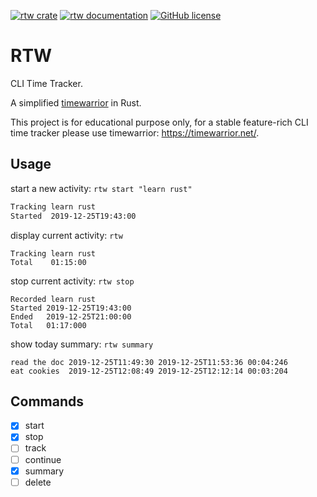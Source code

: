 [![rtw crate](https://img.shields.io/crates/v/rtw.svg)](https://crates.io/crates/rtw)
[![rtw documentation](https://docs.rs/rtw/badge.svg)](https://docs.rs/rtw)
[![GitHub license](https://img.shields.io/github/license/PicoJr/rtw)](https://github.com/PicoJr/rtw/blob/master/LICENSE)

# RTW

CLI Time Tracker.

A simplified [timewarrior](https://github.com/GothenburgBitFactory/timewarrior) in Rust.

This project is for educational purpose only, for a stable feature-rich CLI time tracker please use timewarrior: https://timewarrior.net/.

## Usage

start a new activity: `rtw start "learn rust"`

```bash
Tracking learn rust
Started  2019-12-25T19:43:00
```

display current activity: `rtw`

```
Tracking learn rust
Total    01:15:00
```

stop current activity: `rtw stop`

```
Recorded learn rust
Started 2019-12-25T19:43:00
Ended   2019-12-25T21:00:00
Total   01:17:000
```

show today summary: `rtw summary`

```
read the doc 2019-12-25T11:49:30 2019-12-25T11:53:36 00:04:246
eat cookies  2019-12-25T12:08:49 2019-12-25T12:12:14 00:03:204
```

## Commands

- [x] start
- [x] stop
- [ ] track
- [ ] continue
- [x] summary
- [ ] delete
